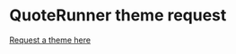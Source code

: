# QuoteRunner theme request

[Request a theme here](https://github.com/quoterunner/themes/issues/new?assignees=&labels=Add+a+color+combo&projects=&template=new-theme-request.md&title=)

